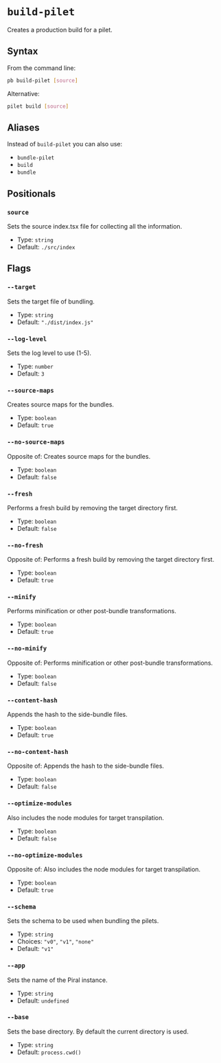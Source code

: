 # `build-pilet`

Creates a production build for a pilet.

## Syntax

From the command line:

```sh
pb build-pilet [source]
```

Alternative:

```sh
pilet build [source]
```

## Aliases

Instead of `build-pilet` you can also use:

- `bundle-pilet`
- `build`
- `bundle`

## Positionals

### `source`

Sets the source index.tsx file for collecting all the information.

- Type: `string`
- Default: `./src/index`

## Flags

### `--target`

Sets the target file of bundling.

- Type: `string`
- Default: `"./dist/index.js"`

### `--log-level`

Sets the log level to use (1-5).

- Type: `number`
- Default: `3`

### `--source-maps`

Creates source maps for the bundles.

- Type: `boolean`
- Default: `true`

### `--no-source-maps`

Opposite of:
Creates source maps for the bundles.

- Type: `boolean`
- Default: `false`

### `--fresh`

Performs a fresh build by removing the target directory first.

- Type: `boolean`
- Default: `false`

### `--no-fresh`

Opposite of:
Performs a fresh build by removing the target directory first.

- Type: `boolean`
- Default: `true`

### `--minify`

Performs minification or other post-bundle transformations.

- Type: `boolean`
- Default: `true`

### `--no-minify`

Opposite of:
Performs minification or other post-bundle transformations.

- Type: `boolean`
- Default: `false`

### `--content-hash`

Appends the hash to the side-bundle files.

- Type: `boolean`
- Default: `true`

### `--no-content-hash`

Opposite of:
Appends the hash to the side-bundle files.

- Type: `boolean`
- Default: `false`

### `--optimize-modules`

Also includes the node modules for target transpilation.

- Type: `boolean`
- Default: `false`

### `--no-optimize-modules`

Opposite of:
Also includes the node modules for target transpilation.

- Type: `boolean`
- Default: `true`

### `--schema`

Sets the schema to be used when bundling the pilets.

- Type: `string`
- Choices: `"v0"`, `"v1"`, `"none"`
- Default: `"v1"`

### `--app`

Sets the name of the Piral instance.

- Type: `string`
- Default: `undefined`

### `--base`

Sets the base directory. By default the current directory is used.

- Type: `string`
- Default: `process.cwd()`
